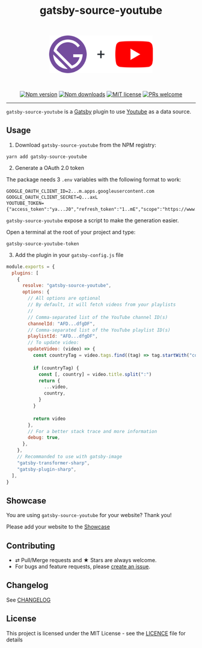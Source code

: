 <div align="center">
  <h1>gatsby-source-youtube</h1>
  <br/>
  <p>
    <img src="./logo.png" alt="gatsby-source-youtube" height="100px">
  </p>
  <br/>

[![Npm version][badge-npm]][npm]
[![Npm downloads][badge-npm-dl]][npm]
[![MIT license][badge-licence]](./LICENCE.md)
[![PRs welcome][badge-prs-welcome]](#contributing)

</div>

---

`gatsby-source-youtube` is a [Gatsby](https://www.gatsbyjs.org/) plugin to use [Youtube](https://www.youtube.com/) as a data source.

## Usage

1. Download `gatsby-source-youtube` from the NPM registry:

```shell
yarn add gatsby-source-youtube
```

2. Generate a OAuth 2.0 token

The package needs 3 `.env` variables with the following format to work:

```dotenv
GOOGLE_OAUTH_CLIENT_ID=2...m.apps.googleusercontent.com
GOOGLE_OAUTH_CLIENT_SECRET=Q...axL
YOUTUBE_TOKEN={"access_token":"ya...J0","refresh_token":"1..mE","scope":"https://www.googleapis.com/auth/youtube.readonly","token_type":"Bearer","expiry_date":1598284554759}
```

`gatsby-source-youtube` expose a script to make the generation easier.

Open a terminal at the root of your project and type:

```shell
gatsby-source-youtube-token
```

3. Add the plugin in your `gatsby-config.js` file

```js
module.exports = {
  plugins: [
    {
      resolve: "gatsby-source-youtube",
      options: {
        // All options are optional
        // By default, it will fetch videos from your playlists
        //
        // Comma-separated list of the YouTube channel ID(s)
        channelId: "AFD...dfgDF",
        // Comma-separated list of the YouTube playlist ID(s)
        playlistId: "AFD...dfgDF",
        // To update video:
        updateVideo: (video) => {
          const countryTag = video.tags.find((tag) => tag.startWith("country"))

          if (countryTag) {
            const [, country] = video.title.split(":")
            return {
              ...video,
              country,
            }
          }

          return video
        },
        // For a better stack trace and more information
        debug: true,
      },
    },
    // Recommanded to use with gatsby-image
    "gatsby-transformer-sharp",
    "gatsby-plugin-sharp",
  ],
}
```

## Showcase

You are using `gatsby-source-youtube` for your website?
Thank you!

Please add your website to the [Showcase](./showcase.yml)

## Contributing

- ⇄ Pull/Merge requests and ★ Stars are always welcome.
- For bugs and feature requests, please [create an issue][github-issue].

## Changelog

See [CHANGELOG](./CHANGELOG.md)

## License

This project is licensed under the MIT License - see the
[LICENCE](./LICENCE.md) file for details

[badge-npm]: https://img.shields.io/npm/v/gatsby-source-youtube.svg?style=flat-square
[badge-npm-dl]: https://img.shields.io/npm/dt/gatsby-source-youtube.svg?style=flat-square
[badge-licence]: https://img.shields.io/badge/license-MIT-blue.svg?style=flat-square
[badge-prs-welcome]: https://img.shields.io/badge/PRs-welcome-brightgreen.svg?style=flat-square
[npm-badge]: https://img.shields.io/npm/v/gatsby-source-youtube.svg?style=flat-square
[npm]: https://www.npmjs.org/package/gatsby-source-youtube
[github-issue]: https://github.com/cedricdelpoux/gatsby-source-youtube/issues/new
